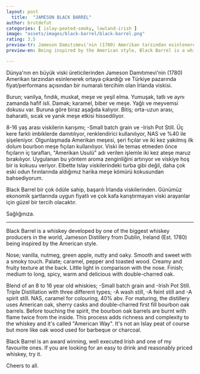 ```yaml
---
layout: post
  title:  "JAMESON BLACK BARREL"
author: brutdefut
categories: [ islay-peated-smoky, lowland-irish ]
image: "assets/images/black-barrel/black-barrel.png"
rating: 3.5
preview-tr: Jameson Damıtımevi'nin (1780) Amerikan tarzından esinlenerek ortaya çıkardığı, bir çok ödüle sahip, fiyat performans canavarı viskisi.
preview-en: Being inspired by the American style, Black Barrel is a whiskey developed by one of the biggest whiskey producers in the world.

---
```


Dünya'nın en büyük viski üreticilerinden Jameson Damıtımevi'nin (1780) Amerikan tarzından esinlenerek ortaya çıkardığı ve Türkiye pazarında fiyat/performans açısından bir numaralı tercihim olan İrlanda viskisi. 

Burun; vanilya, fındık, muskat, meşe ve yeşil elma. Yumuşak, tatlı ve aynı zamanda hafif isli. 
Damak; karamel, biber ve meşe. Yağlı ve meyvemsi dokusu var. Buruna göre biraz aşağıda kalıyor. 
Bitiş; orta-uzun arası, baharatlı, sıcak ve yanık meşe etkisi hissediliyor. 

8-16 yaş arası viskilerin karışımı; -Small batch grain ve -Irish Pot Still. Üç kere farklı imbiklerde damıtılıyor, renklendirici kullanılıyor, NAS ve %40 ile şişeleniyor. Olgunlaşmada Amerikan meşesi, şeri fıçılar ve iki kez yakılmış ilk dolum bourbon meşe fıçıları kullanılıyor. Viski ile temas etmeden önce fıçıların iç tarafları, "Amerikan Usulü" adı verilen işlemle iki kez ateşe maruz bırakılıyor. Uygulanan bu yöntem aroma zenginliğini artırıyor ve viskiye hoş bir is kokusu veriyor. Elbette Islay viskilerindeki turba gibi değil, daha çok eski odun fırınlarında aldığımız harika meşe kömürü kokusundan bahsediyorum. 

Black Barrel bir çok ödüle sahip, başarılı İrlanda viskilerinden. Günümüz ekonomik şartlarında uygun fiyatlı ve çok kafa karıştırmayan viski arayanlar için güzel bir tercih olacaktır. 

Sağlığınıza.    
 
-----------------------------------------------

<p id="english"></p>

Black Barrel is a whiskey developed by one of the biggest whiskey producers in the world, Jameson Distillery from Dublin, Ireland (Est. 1780) being inspired by the American style.

Nose; vanilla, nutmeg, green apple, nutty and oaky. Smooth and sweet with a smoky touch. 
Palate; caramel, pepper and toasted wood. Creamy and fruity texture at the back. Little light in comparison with the nose. 
Finish; medium to long, spicy, warm and delicious with double-charred oak. 

Blend of an 8 to 16 year old whiskies; -Small batch grain and -Irish Pot Still. Triple Distillation with three different types; -A wash still, -A feint still and -A spirit still. NAS, caramel for colouring, 40% abv. For maturing, the distillery uses American oak, sherry casks and double-charred first fill bourbon oak barrels. Before touching the spirit, the bourbon oak barrels are burnt with flame twice from the inside. This process adds richness and complexity to the whiskey and it's called "American Way". It's not an Islay peat of course but more like oak wood used for barbeque or charcoal. 
 
Black Barrel is an award winning, well executed Irish and one of my favourite ones. If you are looking for an easy to drink and reasonably priced whiskey, try it. 

Cheers to all.  
